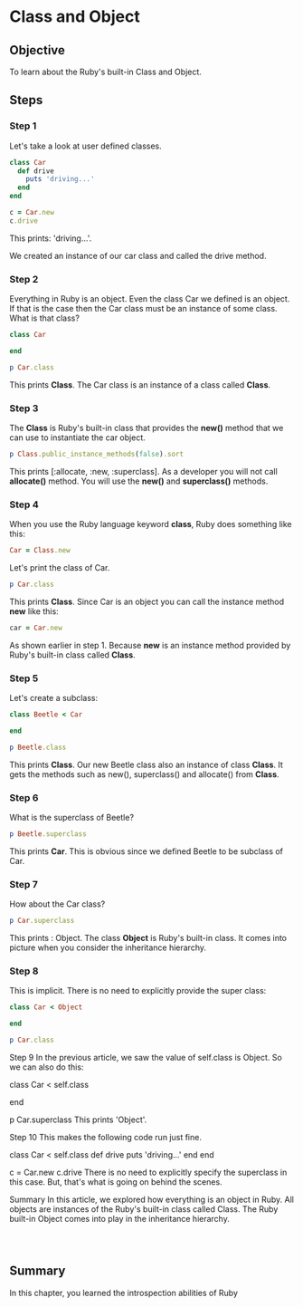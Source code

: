 # Class and Object

## Objective

To learn about the Ruby's built-in Class and Object.

## Steps

### Step 1

Let's take a look at user defined classes.

```ruby
class Car 
  def drive
    puts 'driving...'
  end
end

c = Car.new
c.drive
```

This prints: 'driving...'.

We created an instance of our car class and called the drive method.

### Step 2

Everything in Ruby is an object. Even the class Car we defined is an object. If that is the case then the Car class must be an instance of some class. What is that class?

```ruby
class Car

end

p Car.class
```

This prints **Class**. The Car class is an instance of a class called **Class**.

### Step 3

The **Class** is Ruby's built-in class that provides the **new()** method that we can use to instantiate the car object.

```ruby
p Class.public_instance_methods(false).sort
```

This prints [:allocate, :new, :superclass]. As a developer you will not call **allocate()** method. You will use the **new()** and **superclass()** methods.
 
### Step 4

When you use the Ruby language keyword **class**, Ruby does something like this:

```ruby
Car = Class.new 
```

Let's print the class of Car.

```ruby
p Car.class
```

This prints **Class**. Since Car is an object you can call the instance method **new** like this:

```ruby
car = Car.new
```

As shown earlier in step 1. Because **new** is an instance method provided by Ruby's built-in class called **Class**.

### Step 5

Let's create a subclass:

```ruby
class Beetle < Car

end

p Beetle.class
```

This prints **Class**. Our new Beetle class also an instance of class **Class**. It gets the methods such as new(), superclass() and allocate() from **Class**.

### Step 6

What is the superclass of Beetle?

```ruby
p Beetle.superclass
```

This prints **Car**. This is obvious since we defined Beetle to be subclass of Car. 

### Step 7

How about the Car class?

```ruby
p Car.superclass
```

This prints : Object. The class **Object** is Ruby's built-in class. It comes into picture when you consider the inheritance hierarchy.

### Step 8

This is implicit. There is no need to explicitly provide the super class:

```ruby
class Car < Object

end

p Car.class
```

Step 9
In the previous article, we saw the value of self.class is Object. So we can also do this:

class Car < self.class

end

p Car.superclass
This prints 'Object'.

Step 10
This makes the following code run just fine.

class Car < self.class
  def drive
    puts 'driving...'
  end
end

c = Car.new
c.drive
There is no need to explicitly specify the superclass in this case. But, that's what is going on behind the scenes.

Summary
In this article, we explored how everything is an object in Ruby. All objects are instances of the Ruby's built-in class called Class. The Ruby built-in Object comes into play in the inheritance hierarchy.
```ruby

```




```ruby

```



```ruby

```



## Summary

In this chapter, you learned the introspection abilities of Ruby 

